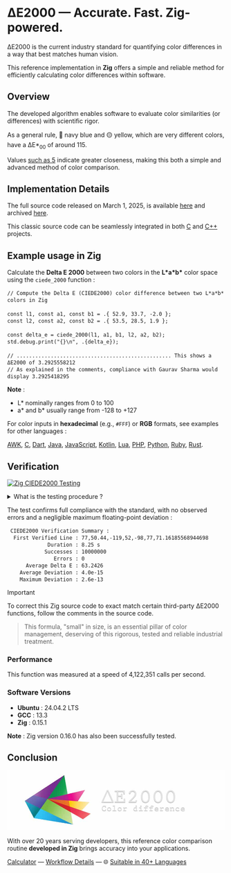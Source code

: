# ΔE2000 — Accurate. Fast. Zig-powered.

ΔE2000 is the current industry standard for quantifying color differences in a way that best matches human vision.

This reference implementation in **Zig** offers a simple and reliable method for efficiently calculating color differences within software.

## Overview

The developed algorithm enables software to evaluate color similarities (or differences) with scientific rigor.

As a general rule, 🔵 navy blue and 🟡 yellow, which are very different colors, have a ΔE\*<sub>00</sub> of around 115.

Values [such as 5](https://michel-leonard.github.io/ciede2000-color-matching/de2000-rgb-pairs.html?seq=50&delta-e=5) indicate greater closeness, making this both a simple and advanced method of color comparison.

## Implementation Details

The full source code released on March 1, 2025, is available [here](../../ciede-2000.zig#L9) and archived [here](https://web.archive.org/https://raw.githubusercontent.com/michel-leonard/ciede2000-color-matching/refs/heads/main/ciede-2000.zig).

This classic source code can be seamlessly integrated in both [C](../c#δe2000--accurate-fast-c-powered) and [C++](../cpp#δe2000--accurate-fast-c-powered) projects.

## Example usage in Zig

Calculate the **Delta E 2000** between two colors in the **L\*a\*b\*** color space using the `ciede_2000` function :

```zig
// Compute the Delta E (CIEDE2000) color difference between two L*a*b* colors in Zig

const l1, const a1, const b1 = .{ 52.9, 33.7, -2.0 };
const l2, const a2, const b2 = .{ 53.5, 28.5, 1.9 };

const delta_e = ciede_2000(l1, a1, b1, l2, a2, b2);
std.debug.print("{}\n", .{delta_e});

// .................................................. This shows a ΔE2000 of 3.2925558212
// As explained in the comments, compliance with Gaurav Sharma would display 3.2925418295
```

**Note** :
- L\* nominally ranges from 0 to 100
- a\* and b\* usually range from -128 to +127

For color inputs in **hexadecimal** (e.g., `#FFF`) or **RGB** formats, see examples for other languages :

[AWK](../awk#-flexibility), [C](../c#δe2000--accurate-fast-c-powered), [Dart](../dart#δe2000--accurate-fast-dart-powered), [Java](../java#δe2000--accurate-fast-java-powered), [JavaScript](../js#-flexibility), [Kotlin](../kt#δe2000--accurate-fast-kotlin-powered), [Lua](../lua#-flexibility), [PHP](../php#δe2000--accurate-fast-php-powered), [Python](../py#δe2000--accurate-fast-python-powered), [Ruby](../rb#δe2000--accurate-fast-ruby-powered), [Rust](../rs#δe2000--accurate-fast-rust-powered).

## Verification

[![Zig CIEDE2000 Testing](https://github.com/michel-leonard/ciede2000-color-matching/actions/workflows/test-zig.yml/badge.svg)](https://github.com/michel-leonard/ciede2000-color-matching/actions/workflows/test-zig.yml)

<details>
<summary>What is the testing procedure ?</summary>

The [ciede-2000-driver.c](../c/ciede-2000-driver.c) program generates color pairs, and checks the **CIE2000** color differences **measured by Zig**, like this :

1.
```sh
if ! command -v zig > /dev/null; then
  # Select the most recent version of Zig
  ZIG_URL=$(wget --no-verbose --no-check-certificate --timeout=3 --tries=2 'https://ziglang.org/download/index.json' -O- |
    tr '"' '\n' | grep x86_64-linux | grep ^http | grep download | head -n 1)
  echo "The most recent URL to download Zig is $ZIG_URL"
  # Instead, use the Zig version for which the ΔE2000 driver has been designed
  ZIG_URL='https://github.com/ifreund/zig-tarball-mirror/releases/download/0.15.1/zig-x86_64-linux-0.15.1.tar.xz'
  echo "The URL used to download Zig is $ZIG_URL"
  # Download and extract the Zig archive to an appropriate directory
  sudo rm -rf /opt/zig && mkdir /opt/zig
  wget --no-verbose --no-check-certificate --timeout=5 --tries=2 "$ZIG_URL" -O- | tar -C /opt/zig --strip-components=1 -xJf -
  # Add Zig to system PATH
  sudo ln --backup --symbolic --verbose /opt/zig/zig /usr/local/bin/zig
  # Congratulations, Zig was installed in less than 15 seconds !
fi
```
2. `command -v gcc > /dev/null || { sudo apt-get update && sudo apt-get install gcc ; }`
3. `gcc -std=c99 -Wall -pedantic -O2 -g tests/c/ciede-2000-driver.c -o ciede-2000-driver -lm`
4. `./ciede-2000-driver --generate 10000000 --output-file test-cases.csv`
5. `zig run tests/zig/ciede-2000-driver.zig -O ReleaseFast --  test-cases.csv | ./ciede-2000-driver`

Where the main files involved are [ciede-2000-driver.zig](ciede-2000-driver.zig#L93) for calculations and [test-zig.yml](../../.github/workflows/test-zig.yml) for automation.
</details>


The test confirms full compliance with the standard, with no observed errors and a negligible maximum floating-point deviation :

```
 CIEDE2000 Verification Summary :
  First Verified Line : 77,50.44,-119,52,-98,77,71.16185568944698
             Duration : 8.25 s
            Successes : 10000000
               Errors : 0
      Average Delta E : 63.2426
    Average Deviation : 4.0e-15
    Maximum Deviation : 2.6e-13
```

> [!IMPORTANT]
> To correct this Zig source code to exact match certain third-party ΔE2000 functions, follow the comments in the source code.

> This formula, "small" in size, is an essential pillar of color management, deserving of this rigorous, tested and reliable industrial treatment.

### Performance

This function was measured at a speed of 4,122,351 calls per second.

### Software Versions

- **Ubuntu** : 24.04.2 LTS
- **GCC** : 13.3
- **Zig** : 0.15.1

**Note** : Zig version 0.16.0 has also been successfully tested.

## Conclusion

![The ΔE*00 equation is very effective at predicting perceived color differences](https://github.com/michel-leonard/ciede2000-color-matching/raw/main/docs/assets/images/logo.jpg)

With over 20 years serving developers, this reference color comparison routine **developed in Zig** brings accuracy into your applications.

[Calculator](https://michel-leonard.github.io/ciede2000-color-matching/lab-color-calculator.html?L1=26&a1=38.2&b1=-47.3&L2=43.1&a2=7.5&b2=9.8) — [Workflow Details](../../.github/workflows#workflow-details) — 🌐 [Suitable in 40+ Languages](../../#implementations)
